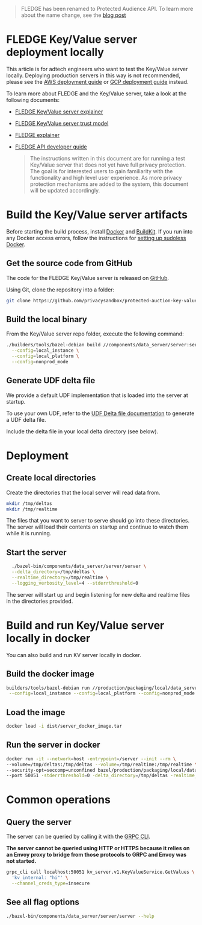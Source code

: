 > FLEDGE has been renamed to Protected Audience API. To learn more about the name change, see the
> [blog post](https://privacysandbox.com/intl/en_us/news/protected-audience-api-our-new-name-for-fledge)

# FLEDGE Key/Value server deployment locally

This article is for adtech engineers who want to test the Key/Value server locally. Deploying
production servers in this way is not recommended, please see the
[AWS deployment guide](deploying_on_aws.md) or [GCP deployment guide](deploying_on_gcp.md) instead.

To learn more about FLEDGE and the Key/Value server, take a look at the following documents:

-   [FLEDGE Key/Value server explainer](https://github.com/WICG/turtledove/blob/main/FLEDGE_Key_Value_Server_API.md)
-   [FLEDGE Key/Value server trust model](https://github.com/privacysandbox/fledge-docs/blob/main/key_value_service_trust_model.md)
-   [FLEDGE explainer](https://privacysandbox.google.com/private-advertising/protected-audience)
-   [FLEDGE API developer guide](https://developer.chrome.com/blog/fledge-api/)

    > The instructions written in this document are for running a test Key/Value server that does
    > not yet have full privacy protection. The goal is for interested users to gain familiarity
    > with the functionality and high level user experience. As more privacy protection mechanisms
    > are added to the system, this document will be updated accordingly.

# Build the Key/Value server artifacts

Before starting the build process, install [Docker](https://docs.docker.com/engine/install/) and
[BuildKit](https://docs.docker.com/build/buildkit/). If you run into any Docker access errors,
follow the instructions for
[setting up sudoless Docker](https://docs.docker.com/engine/install/linux-postinstall/#manage-docker-as-a-non-root-user).

## Get the source code from GitHub

The code for the FLEDGE Key/Value server is released on
[GitHub](https://github.com/privacysandbox/protected-auction-key-value-service).

Using Git, clone the repository into a folder:

```sh
git clone https://github.com/privacysandbox/protected-auction-key-value-service.git
```

## Build the local binary

From the Key/Value server repo folder, execute the following command:

```sh
./builders/tools/bazel-debian build //components/data_server/server:server \
  --config=local_instance \
  --config=local_platform \
  --config=nonprod_mode
```

## Generate UDF delta file

We provide a default UDF implementation that is loaded into the server at startup.

To use your own UDF, refer to the [UDF Delta file documentation](/docs/generating_udf_files.md) to
generate a UDF delta file.

Include the delta file in your local delta directory (see below).

# Deployment

## Create local directories

Create the directories that the local server will read data from.

```sh
mkdir /tmp/deltas
mkdir /tmp/realtime
```

The files that you want to server to serve should go into these directories. The server will load
their contents on startup and continue to watch them while it is running.

## Start the server

```sh
  ./bazel-bin/components/data_server/server/server \
  --delta_directory=/tmp/deltas \
  --realtime_directory=/tmp/realtime \
  --logging_verbosity_level=4 --stderrthreshold=0
```

The server will start up and begin listening for new delta and realtime files in the directories
provided.

# Build and run Key/Value server locally in docker

You can also build and run KV server locally in docker.

## Build the docker image

```sh
builders/tools/bazel-debian run //production/packaging/local/data_server:copy_to_dist \
 --config=local_instance --config=local_platform --config=nonprod_mode
```

## Load the image

```sh
docker load -i dist/server_docker_image.tar
```

## Run the server in docker

```sh
docker run -it --network=host -entrypoint=/server --init --rm \
--volume=/tmp/deltas:/tmp/deltas --volume=/tmp/realtime:/tmp/realtime \
--security-opt=seccomp=unconfined bazel/production/packaging/local/data_server:server_docker_image \
--port 50051 -stderrthreshold=0 -delta_directory=/tmp/deltas -realtime_directory=/tmp/realtime
```

# Common operations

## Query the server

The server can be queried by calling it with the
[GRPC CLI](https://github.com/grpc/grpc/blob/master/doc/command_line_tool.md).

**The server cannot be queried using HTTP or HTTPS because it relies on an Envoy proxy to bridge
from those protocols to GRPC and Envoy was not started.**

```sh
grpc_cli call localhost:50051 kv_server.v1.KeyValueService.GetValues \
  'kv_internal: "hi"' \
  --channel_creds_type=insecure
```

## See all flag options

```sh
./bazel-bin/components/data_server/server/server --help
```
